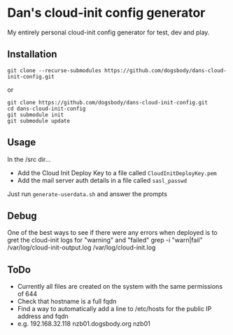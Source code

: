 # Dan's cloud-init config generator

My entirely personal cloud-init config generator for test, dev and play.

## Installation

    git clone --recurse-submodules https://github.com/dogsbody/dans-cloud-init-config.git

or 

    git clone https://github.com/dogsbody/dans-cloud-init-config.git
    cd dans-cloud-init-config
    git submodule init
    git submodule update


## Usage

In the /src dir...
- Add the Cloud Init Deploy Key to a file called `CloudInitDeployKey.pem`
- Add the mail server auth details in a file called `sasl_passwd`

Just run `generate-userdata.sh` and answer the prompts


## Debug
One of the best ways to see if there were any errors when deployed is to gret the cloud-init logs for "warning" and "failed"
    grep -i "warn\|fail" /var/log/cloud-init-output.log /var/log/cloud-init.log


## ToDo
* Currently all files are created on the system with the same permissions of 644
* Check that hostname is a full fqdn
* Find a way to automatically add a line to /etc/hosts for the public IP address and fqdn
*   e.g. 192.168.32.118  nzb01.dogsbody.org      nzb01
